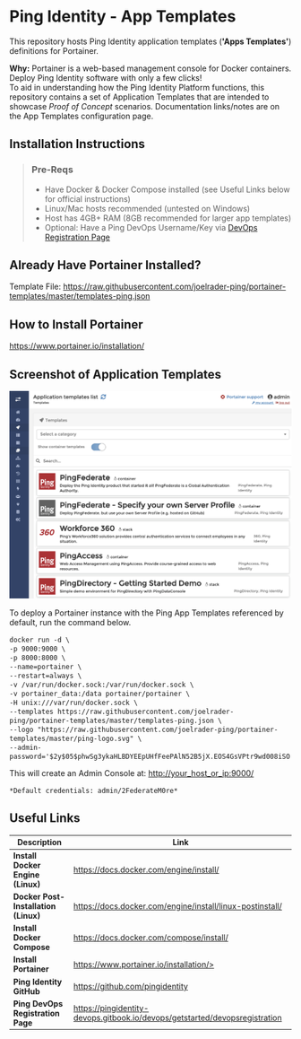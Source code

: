 # Ping Identity - App Templates

This repository hosts Ping Identity application templates (**'Apps Templates'**) definitions for Portainer.

**Why:** Portainer is a web-based management console for Docker containers. Deploy Ping Identity software with only a few clicks!  
To aid in understanding how the Ping Identity Platform functions, this repository contains a set of Application Templates that are 
intended to showcase *Proof of Concept* scenarios. Documentation links/notes are on the App Templates configuration page.

## Installation Instructions ##
> ### Pre-Reqs ###
> * Have Docker & Docker Compose installed (see Useful Links below for official instructions)
> * Linux/Mac hosts recommended (untested on Windows)
> * Host has 4GB+ RAM (8GB recommended for larger app templates)
> * Optional: Have a Ping DevOps Username/Key via [DevOps Registration Page](https://pingidentity-devops.gitbook.io/devops/getstarted/devopsregistration)

## Already Have Portainer Installed? ##
Template File: https://raw.githubusercontent.com/joelrader-ping/portainer-templates/master/templates-ping.json

## How to Install Portainer ##
https://www.portainer.io/installation/

## Screenshot of Application Templates ##
![Ping App Template Screenshot](screenshot.png?raw=true "Ping App Templates")

To deploy a Portainer instance with the Ping App Templates referenced by default, run the command below. 

    docker run -d \
    -p 9000:9000 \
    -p 8000:8000 \
    --name=portainer \
    --restart=always \
    -v /var/run/docker.sock:/var/run/docker.sock \
    -v portainer_data:/data portainer/portainer \
    -H unix:///var/run/docker.sock \
    --templates https://raw.githubusercontent.com/joelrader-ping/portainer-templates/master/templates-ping.json \
    --logo "https://raw.githubusercontent.com/joelrader-ping/portainer-templates/master/ping-logo.svg" \
    --admin-password='$2y$05$phwSg3ykaHLBDYEEpUHfFeePAlN52B5jX.EOS4GsVPtr9wd008iSO'

This will create an Admin Console at: <http://your_host_or_ip:9000/>

    *Default credentials: admin/2FederateM0re*

## Useful Links ##
| Description                          | Link |
| ------------------------------------ | ---- |
| **Install Docker Engine (Linux)**    | <https://docs.docker.com/engine/install/> |
| **Docker Post-Installation (Linux)** | <https://docs.docker.com/engine/install/linux-postinstall/> |
| **Install Docker Compose**           | <https://docs.docker.com/compose/install/> |
| **Install Portainer**                | https://www.portainer.io/installation/> |
| **Ping Identity GitHub**             | <https://github.com/pingidentity> |
| **Ping DevOps Registration Page**    | <https://pingidentity-devops.gitbook.io/devops/getstarted/devopsregistration>